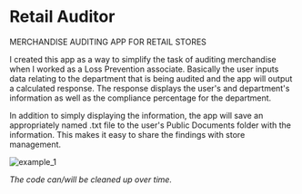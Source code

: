 # Retail Auditor
MERCHANDISE AUDITING APP FOR RETAIL STORES

I created this app as a way to simplify the task of auditing merchandise when I worked as a Loss Prevention associate.
Basically the user inputs data relating to the department that is being audited and the app will output a calculated response.
The response displays the user's and department's information as well as the compliance percentage for the department.

In addition to simply displaying the information, the app will save an appropriately named .txt file to the user's Public Documents folder with the information.
This makes it easy to share the findings with store management.

![example_1](https://user-images.githubusercontent.com/62576670/185679696-19abb2fc-1b2a-4585-8ea1-d2ad09cdf3c4.gif)

*The code can/will be cleaned up over time.*
